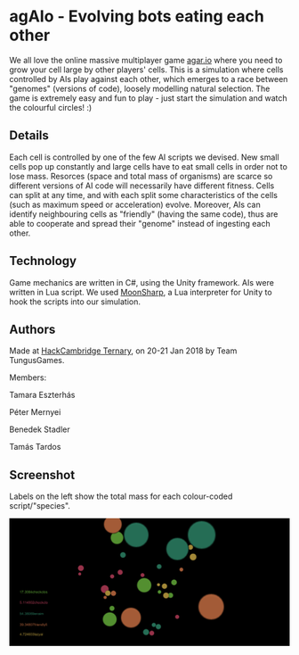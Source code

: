 # agAIo - Evolving bots eating each other

We all love the online massive multiplayer game [agar.io](http://agar.io) where you need to grow your cell large by other players' cells. This is a simulation where cells controlled by AIs play against each other, which emerges to a race between "genomes" (versions of code), loosely modelling natural selection. The game is extremely easy and fun to play - just start the simulation and watch the colourful circles! :)

## Details
Each cell is controlled by one of the few AI scripts we devised. New small cells pop up constantly and large cells have to eat small cells in order not to lose mass. Resorces (space and total mass of organisms) are scarce so different versions of AI code will necessarily have different fitness. Cells can split at any time, and with each split some characteristics of the cells (such as maximum speed or acceleration) evolve. Moreover, AIs can identify neighbouring cells as "friendly" (having the same code), thus are able to cooperate and spread their "genome" instead of ingesting each other. 

## Technology
Game mechanics are written in C#, using the Unity framework. AIs were written in Lua script. We used [MoonSharp](https://www.moonsharp.org), a Lua interpreter for Unity to hook the scripts into our simulation.

## Authors
Made at [HackCambridge Ternary](https://hackcambridge.com/), on 20-21 Jan 2018 by Team TungusGames.

Members:

Tamara Eszterhás

Péter Mernyei

Benedek Stadler

Tamás Tardos

## Screenshot
Labels on the left show the total mass for each colour-coded script/"species".

![Screensot 4](Screenshots/agAIo4.PNG)
